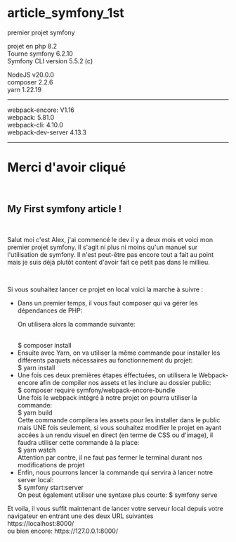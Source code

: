 # article_symfony_1st
premier projet symfony

projet en php 8.2 <br>
Tourne symfony 6.2.10 <br>
Symfony CLI version 5.5.2 (c) <br>

NodeJS v20.0.0 <br>
composer 2.2.6 <br>
yarn 1.22.19 <br>
<hr>
webpack-encore: V1.16 <br>
webpack: 5.81.0 <br>
webpack-cli: 4.10.0 <br>
webpack-dev-server 4.13.3 <br>

<hr>

<h1>Merci d'avoir cliqué</h1>

<br>

<h2>My First symfony article !</h2>

<br>

<p> Salut moi c'est Alex, j'ai commencé le dev il y a deux mois et voici mon premier projet symfony. Il s'agit ni plus ni moins qu'un manuel sur l'utilisation de symfony.
Il n'est peut-être pas encore tout a fait au point mais je suis déjà plutôt content d'avoir fait ce petit pas dans le millieu. <p>

<br>

<p>Si vous souhaitez lancer ce projet en local voici la marche à suivre :<p>

<ul>
  <li>  Dans un premier temps, il vous faut composer qui va gérer les dépendances de PHP: <br>
  <p> On utilisera alors la commande suivante: </p> <br>
  <span> $ composer install </span> </li>
  <li>  Ensuite avec Yarn, on va utiliser la même commande pour installer les différents paquets nécessaires au fonctionnement du projet: <br>
  <span> $ yarn install </span> </li>
  <li>  Une fois ces deux premières étapes éffectuées, on utilisera le Webpack-encore afin de compiler nos assets et les inclure au dossier public: <br>
  <span> $ composer require symfony/webpack-encore-bundle</span> <br>
  Une fois le webpack intégré à notre projet on pourra utiliser la commande: <br>
    <span> $ yarn build </span> <br>
    Cette commande compilera les assets pour les installer dans le public mais UNE fois seulement, si vous souhaitez modifier le projet en ayant accées à un rendu visuel en direct (en terme de CSS ou d'image), il faudra utiliser cette commande à la place: <br>
    <span> $ yarn watch </span> <br>
    Attention par contre, il ne faut pas fermer le terminal durant nos modifications de projet
  </li>
  <li>  Enfin, nous pourrons lancer la commande qui servira à lancer notre server local: <br>
  <span> $ symfony start:server </span> <br>
  On peut également utiliser une syntaxe plus courte:
  <span> $ symfony serve </span></li>
</ul>


<p> Et voila, il vous suffit maintenant de lancer votre serveur local depuis votre navigateur en entrant une des deux URL suivantes <br>
  https://localhost:8000/ <br>
  ou bien encore: https://127.0.0.1:8000/ </p>
